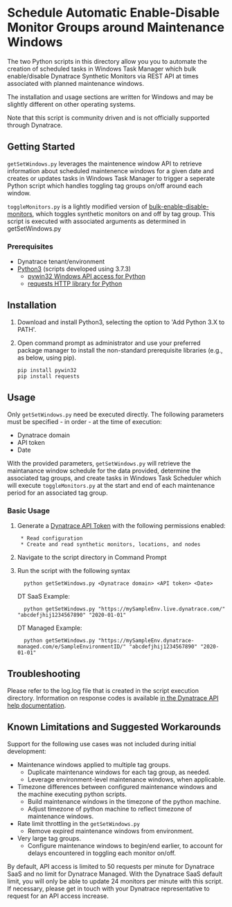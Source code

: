 # Schedule Automatic Enable-Disable Monitor Groups around Maintenance Windows

The two Python scripts in this directory allow you you to automate the creation of scheduled tasks in Windows Task Manager which bulk enable/disable Dynatrace Synthetic Monitors via REST API at times associated with planned maintenance windows.

The installation and usage sections are written for Windows and may be slightly different on other operating systems.

Note that this script is community driven and is not officially supported through Dynatrace.


## Getting Started

`getSetWindows.py` leverages the maintenence window API to retrieve information about scheduled maintenence windows for a given date and creates or updates tasks in Windows Task Manager to trigger a seperate Python script which handles toggling tag groups on/off around each window.

`toggleMonitors.py` is a lightly modified version of [bulk-enable-disable-monitors](https://github.com/Dynatrace/snippets/tree/master/api/synthetic/bulk-enable-disable-monitors), which toggles synthetic monitors on and off by tag group. This script is executed with associated arguments as determined in getSetWindows.py

### Prerequisites

* Dynatrace tenant/environment
* [Python3](https://www.python.org/downloads/) (scripts developed using 3.7.3)
   * [pywin32 Windows API access for Python](https://github.com/mhammond/pywin32)
   * [requests HTTP library for Python](https://2.python-requests.org/en/master/)
    
## Installation

1. Download and install Python3, selecting the option to 'Add Python 3.X to PATH'.
        
2. Open command prompt as administrator and use your preferred package manager to install the non-standard prerequisite libraries (e.g., as below, using pip).
  
       pip install pywin32
       pip install requests

## Usage

Only `getSetWindows.py` need be executed directly. The following parameters must be specified - in order - at the time of execution:
* Dynatrace domain
* API token
* Date

With the provided parameters, `getSetWindows.py` will retrieve the maintanance window schedule for the data provided, determine the associated tag groups, and create tasks in Windows Task Scheduler which will execute `toggleMonitors.py` at the start and end of each maintenance period for an associated tag group.

### Basic Usage

1. Generate a [Dynatrace API Token](https://www.dynatrace.com/support/help/extend-dynatrace/dynatrace-api/) with the following permissions enabled:

        * Read configuration
        * Create and read synthetic monitors, locations, and nodes

2. Navigate to the script directory in Command Prompt

3. Run the script with the following syntax

         python getSetWindows.py <Dynatrace domain> <API token> <Date>

    DT SaaS Example: 

         python getSetWindows.py "https://mySampleEnv.live.dynatrace.com/" "abcdefjhij1234567890" "2020-01-01"
         
   DT Managed Example:

         python getSetWindows.py "https://mySampleEnv.dynatrace-managed.com/e/SampleEnvironmentID/" "abcdefjhij1234567890" "2020-01-01" 

## Troubleshooting

Please refer to the log.log file that is created in the script execution directory. Information on response codes is available [in the Dynatrace API help documentation](https://www.dynatrace.com/support/help/extend-dynatrace/dynatrace-api/basics/dynatrace-api-response-codes/).

## Known Limitations and Suggested Workarounds

Support for the following use cases was not included during initial development:

  * Maintenance windows applied to multiple tag groups.
    - Duplicate maintenance windows for each tag group, as needed.
    - Leverage environment-level maintenance windows, when applicable.
  * Timezone differences between configured maintenance windows and the machine executing python scripts.
    - Build maintenance windows in the timezone of the python machine.
    - Adjust timezone of python machine to reflect timezone of maintenance windows.
  * Rate limit throttling in the `getSetWindows.py`
    - Remove expired maintenance windows from environment.
  * Very large tag groups.
    - Configure maintenance windows to begin/end earlier, to account for delays encountered in toggling each monitor on/off.
  
  
By default, API access is limited to 50 requests per minute for Dynatrace SaaS and no limit for Dynatrace Managed. With the Dynatrace SaaS default limit, you will only be able to update 24 monitors per minute with this script. If necessary, please get in touch with your Dynatrace representative to request for an API access increase.
